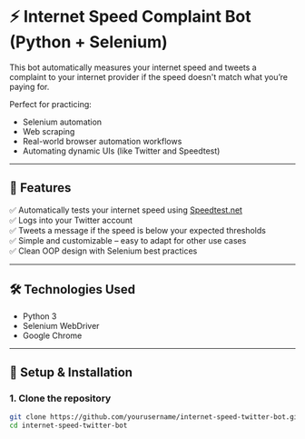 # ⚡ Internet Speed Complaint Bot (Python + Selenium)

This bot automatically measures your internet speed and tweets a complaint to your internet provider if the speed doesn't match what you’re paying for.

Perfect for practicing:
- Selenium automation
- Web scraping
- Real-world browser automation workflows
- Automating dynamic UIs (like Twitter and Speedtest)

---

## 📸 Features

✅ Automatically tests your internet speed using [Speedtest.net](https://www.speedtest.net)  
✅ Logs into your Twitter account  
✅ Tweets a message if the speed is below your expected thresholds  
✅ Simple and customizable – easy to adapt for other use cases  
✅ Clean OOP design with Selenium best practices  

---

## 🛠️ Technologies Used

- Python 3
- Selenium WebDriver
- Google Chrome

---

## 🔐 Setup & Installation

### 1. Clone the repository
```bash
git clone https://github.com/yourusername/internet-speed-twitter-bot.git
cd internet-speed-twitter-bot
